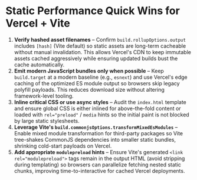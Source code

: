 # Static Performance Quick Wins for Vercel + Vite

1. **Verify hashed asset filenames** – Confirm `build.rollupOptions.output` includes `[hash]` (Vite default) so static assets are long-term cacheable without manual invalidation. This allows Vercel's CDN to keep immutable assets cached aggressively while ensuring updated builds bust the cache automatically.
2. **Emit modern JavaScript bundles only when possible** – Keep `build.target` at a modern baseline (e.g., `esnext`) and use Vercel's edge caching of the optimized ES module output so browsers skip legacy polyfill payloads. This reduces download size without altering framework-level tooling.
3. **Inline critical CSS or use async styles** – Audit the `index.html` template and ensure global CSS is either inlined for above-the-fold content or loaded with `rel="preload"` / `media` hints so the initial paint is not blocked by large static stylesheets.
4. **Leverage Vite's `build.commonjsOptions.transformMixedEsModules`** – Enable mixed module transformation for third-party packages so Vite tree-shakes CommonJS dependencies into smaller static bundles, shrinking cold-start payloads on Vercel.
5. **Add appropriate `modulepreload` hints** – Ensure Vite's generated `<link rel="modulepreload">` tags remain in the output HTML (avoid stripping during templating) so browsers can parallelize fetching nested static chunks, improving time-to-interactive for cached Vercel deployments.
